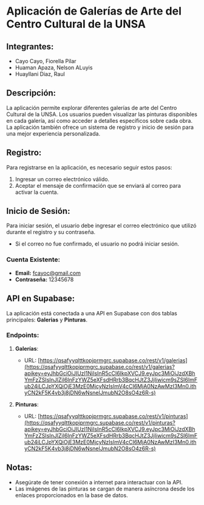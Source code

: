 # Aplicación de Galerías de Arte del Centro Cultural de la UNSA

## Integrantes:
* Cayo Cayo, Fiorella Pilar
* Huaman Apaza, Nelson ALuyis
* Huayllani Diaz, Raul 

## Descripción:
La aplicación permite explorar diferentes galerías de arte del Centro Cultural de la UNSA. Los usuarios pueden visualizar las pinturas disponibles en cada galería, así como acceder a detalles específicos sobre cada obra. La aplicación también ofrece un sistema de registro y inicio de sesión para una mejor experiencia personalizada.

## Registro:
Para registrarse en la aplicación, es necesario seguir estos pasos:
1. Ingresar un correo electrónico válido.
2. Aceptar el mensaje de confirmación que se enviará al correo para activar la cuenta.

## Inicio de Sesión:
Para iniciar sesión, el usuario debe ingresar el correo electrónico que utilizó durante el registro y su contraseña.
- Si el correo no fue confirmado, el usuario no podrá iniciar sesión.

### Cuenta Existente:
- **Email:** fcayoc@gmail.com
- **Contraseña:** 12345678

## API en Supabase:
La aplicación está conectada a una API en Supabase con dos tablas principales: **Galerias** y **Pinturas**.

### Endpoints:
1. **Galerías**: 
   - URL: [https://qsafyyqlttkopjprmgrc.supabase.co/rest/v1/galerias](https://qsafyyqlttkopjprmgrc.supabase.co/rest/v1/galerias?apikey=eyJhbGciOiJIUzI1NiIsInR5cCI6IkpXVCJ9.eyJpc3MiOiJzdXBhYmFzZSIsInJlZiI6InFzYWZ5eXFsdHRrb3BqcHJtZ3JjIiwicm9sZSI6ImFub24iLCJpYXQiOjE3MzE0MjcyNzIsImV4cCI6MjA0NzAwMzI3Mn0.ithyCN2kF5K4vb3j8jDN6wNsnelJmubN2O8sO4z6R-s)

2. **Pinturas**:
   - URL: [https://qsafyyqlttkopjprmgrc.supabase.co/rest/v1/pinturas](https://qsafyyqlttkopjprmgrc.supabase.co/rest/v1/pinturas?apikey=eyJhbGciOiJIUzI1NiIsInR5cCI6IkpXVCJ9.eyJpc3MiOiJzdXBhYmFzZSIsInJlZiI6InFzYWZ5eXFsdHRrb3BqcHJtZ3JjIiwicm9sZSI6ImFub24iLCJpYXQiOjE3MzE0MjcyNzIsImV4cCI6MjA0NzAwMzI3Mn0.ithyCN2kF5K4vb3j8jDN6wNsnelJmubN2O8sO4z6R-s)

## Notas:
- Asegúrate de tener conexión a internet para interactuar con la API.
- Las imágenes de las pinturas se cargan de manera asíncrona desde los enlaces proporcionados en la base de datos.

